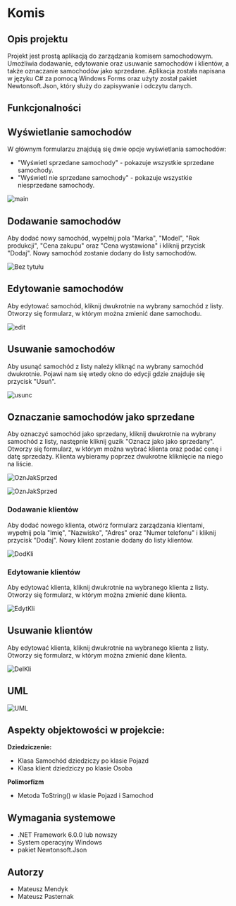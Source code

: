 # Komis #

## Opis projektu

Projekt jest prostą aplikacją do zarządzania komisem samochodowym. Umożliwia dodawanie, edytowanie oraz usuwanie samochodów i klientów, a także oznaczanie samochodów jako sprzedane. Aplikacja została napisana w języku C# za pomocą Windows Forms oraz użyty został pakiet Newtonsoft.Json, który służy do zapisywanie i odczytu danych.

## Funkcjonalności

## Wyświetlanie samochodów

W głównym formularzu znajdują się dwie opcje wyświetlania samochodów:
- "Wyświetl sprzedane samochody" - pokazuje wszystkie sprzedane samochody.
- "Wyświetl nie sprzedane samochody" - pokazuje wszystkie niesprzedane samochody.
  
![main](https://github.com/MateuszPasternak25/Komis-Samochodowy/assets/168337261/7e22648e-34c3-4c49-9748-b7225e9934cb)

## Dodawanie samochodów

Aby dodać nowy samochód, wypełnij pola "Marka", "Model", "Rok produkcji", "Cena zakupu" oraz "Cena wystawiona" i kliknij przycisk "Dodaj". Nowy samochód zostanie dodany do listy samochodów.

![Bez tytułu](https://github.com/MateuszPasternak25/Komis-Samochodowy/assets/168337261/0e793e19-0f19-4458-9461-ae10da5e1d5b)

## Edytowanie samochodów

Aby edytować samochód, kliknij dwukrotnie na wybrany samochód z listy. Otworzy się formularz, w którym można zmienić dane samochodu.

![edit](https://github.com/MateuszPasternak25/Komis-Samochodowy/assets/168337261/63fb11ec-52f0-4c94-9c08-ba71e907d8aa)

## Usuwanie samochodów

Aby usunąć samochód z listy należy kliknąć na wybrany samochód dwukrotnie. Pojawi nam się wtedy okno do edycji gdzie znajduje się przycisk "Usuń".

![usunc](https://github.com/MateuszPasternak25/Komis-Samochodowy/assets/168337261/2ad49bcc-da0e-483f-8a61-2857e9cb07cd)

## Oznaczanie samochodów jako sprzedane

Aby oznaczyć samochód jako sprzedany, kliknij dwukrotnie na wybrany samochód z listy, następnie kliknij guzik "Oznacz jako jako sprzedany". Otworzy się formularz, w którym można wybrać klienta oraz podać cenę i datę sprzedaży. Klienta wybieramy poprzez dwukrotne kliknięcie na niego na liście.

![OznJakSprzed](https://github.com/MateuszPasternak25/Komis-Samochodowy/assets/168337261/64cb6b73-4c93-4f0a-a177-9bfcb605a017)

![OznJakSprzed](https://github.com/MateuszPasternak25/Komis-Samochodowy/assets/168337261/4ea191a9-e85d-4f91-8466-10699b6d26be)

### Dodawanie klientów

Aby dodać nowego klienta, otwórz formularz zarządzania klientami, wypełnij pola "Imię", "Nazwisko", "Adres" oraz "Numer telefonu" i kliknij przycisk "Dodaj". Nowy klient zostanie dodany do listy klientów.

![DodKli](https://github.com/MateuszPasternak25/Komis-Samochodowy/assets/168337261/9208c2e3-f843-4891-8d53-39eadf1e4ccf)

### Edytowanie klientów

Aby edytować klienta, kliknij dwukrotnie na wybranego klienta z listy. Otworzy się formularz, w którym można zmienić dane klienta.

![EdytKli](https://github.com/MateuszPasternak25/Komis-Samochodowy/assets/168337261/bb96c1ac-aa41-4915-a720-7add0d40d003)

## Usuwanie klientów

Aby edytować klienta, kliknij dwukrotnie na wybranego klienta z listy. Otworzy się formularz, w którym można zmienić dane klienta.

![DelKli](https://github.com/MateuszPasternak25/Komis-Samochodowy/assets/168337261/4c24223e-6108-4d44-90aa-320fd6f33920)

## UML

![UML](https://github.com/MateuszPasternak25/Komis-Samochodowy/assets/168337261/0d036ccc-6863-4fa0-bef7-1fba338e06f9)


## Aspekty objektowości w projekcie: 

 **Dziedziczenie:**
 
- Klasa Samochód dziedziczy po klasie Pojazd
- Klasa klient dziedziczy po klasie Osoba
  
**Polimorfizm**
  
- Metoda ToString() w klasie Pojazd i Samochod

## Wymagania systemowe

- .NET Framework 6.0.0 lub nowszy
- System operacyjny Windows
- pakiet Newtonsoft.Json

## Autorzy

- Mateusz Mendyk
- Mateusz Pasternak




